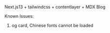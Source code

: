 Next.js13 + tailwindcss + contentlayer + MDX Blog


Known Issues:

1. og card, Chinese fonts cannot be loaded